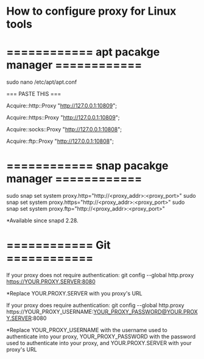 # How to configure proxy for Linux tools

# ============ apt pacakge manager ============

sudo nano /etc/apt/apt.conf

=== PASTE THIS ===

Acquire::http::Proxy "http://127.0.0.1:10809";

Acquire::https::Proxy "http://127.0.0.1:10809";

Acquire::socks&zwnj;::Proxy "http://127.0.0.1:10808";

Acquire::ftp::Proxy "http://127.0.0.1:10808";

# ============ snap pacakge manager ============

sudo snap set system proxy.http="http://<proxy_addr>:<proxy_port>"
sudo snap set system proxy.https="http://<proxy_addr>:<proxy_port>"
sudo snap set system proxy.ftp="http://<proxy_addr>:<proxy_port>"

*Available since snapd 2.28.

# ============ Git ============

If your proxy does not require authentication:
git config --global http.proxy https://YOUR.PROXY.SERVER:8080

*Replace YOUR.PROXY.SERVER with you proxy's URL

If your proxy does require authentication:
git config --global http.proxy https://YOUR_PROXY_USERNAME:YOUR_PROXY_PASSWORD@YOUR.PROXY.SERVER:8080

*Replace YOUR_PROXY_USERNAME with the username used to authenticate into your proxy, YOUR_PROXY_PASSWORD with the
password used to authenticate into your proxy, and YOUR.PROXY.SERVER with your proxy's URL
